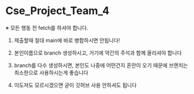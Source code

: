 # Cse_Project_Team_4

※ 모든 행동 전 fetch를 하셔야 합니다.

1. 제출할때 절대 main에 바로 병합하시면 안됩니다!

2. 본인이름으로 branch 생성하시고, 거기에 약간의 주석과 함께 올리셔야 합니다

3. branch를 다수 생성하시면, 본인도 나중에 어떤건지 혼란이 오기 때문에 브랜치는 최소한으로 사용하시는게 좋습니다

4. 이도저도 모르시겠으면 굳이 깃허브 사용 안하셔도 됩니다

